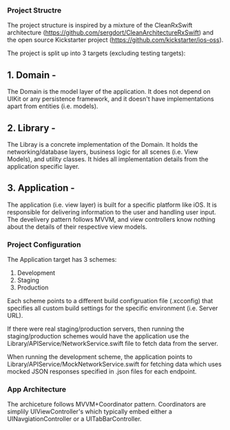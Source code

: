 ### Project Structre 

The project structure is inspired by a mixture of the CleanRxSwift architecture (https://github.com/sergdort/CleanArchitectureRxSwift) and the open source Kickstarter project (https://github.com/kickstarter/ios-oss). 

The project is split up into 3 targets (excluding testing targets): 

## 1. Domain -

The Domain is the model layer of the application. It does not depend on UIKit or any persistence framework, and it doesn't have implementations apart from entities (i.e. models). 


## 2. Library -

The Libray is a concrete implementation of the Domain. It holds the networking/database layers, business logic for all scenes (i.e. View Models), and utility classes. It hides all implementation details from the application specific layer.


## 3. Application - 

The application (i.e. view layer) is built for a specific platform like iOS. It is responsible for delivering information to the user and handling user input. The develivery pattern follows MVVM, and view controllers know nothing about the details of their respective view models. 

### Project Configuration 

The Application target has 3 schemes:
1. Development 
2. Staging 
3. Production 

Each scheme points to a different build configruation file (.xcconfig) that specifies all custom build settings for the specific environment (i.e. Server URL). 

If there were real staging/production servers, then running the staging/production schemes would have the application use the Library/APIService/NetworkService.swift file to fetch data from the server. 

When running the development scheme, the application points to Library/APIService/MockNetworkService.swift for fetching data which uses mocked JSON responses specified in .json files for each endpoint. 

### App Architecture 

The archiceture follows MVVM+Coordinator pattern. Coordinators are simplily UIViewController's which typically embed either a UINavgiationController or a UITabBarController. 